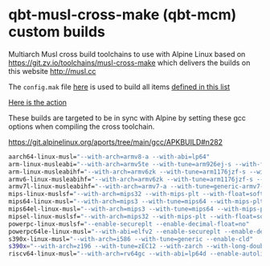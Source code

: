 # qbt-musl-cross-make (qbt-mcm) custom builds

Multiarch Musl cross build toolchains to use with Alpine Linux based on https://git.zv.io/toolchains/musl-cross-make which delivers the builds on this website http://musl.cc

The `config.mak` file [here](https://github.com/userdocs/qbt-musl-cross-make/blob/main/config.mak) is used to build all items [defined in this list](https://git.zv.io/toolchains/musl-cross-make/-/blob/master/scripts/triples.txt)


[Here is the action](https://github.com/userdocs/qbt-musl-cross-make/blob/main/.github/workflows/matrix-mcm-build-and-release.yml)

These builds are targeted to be in sync with Alpine by setting these gcc options when compiling the cross toolchain.

https://git.alpinelinux.org/aports/tree/main/gcc/APKBUILD#n282


```bash
aarch64-linux-musl="--with-arch=armv8-a --with-abi=lp64"
arm-linux-musleabi="--with-arch=armv5te --with-tune=arm926ej-s --with-float=soft --with-abi=aapcs-linux"
arm-linux-musleabihf="--with-arch=armv6zk --with-tune=arm1176jzf-s --with-fpu=vfp --with-float=hard --with-abi=aapcs-linux"
armv6-linux-musleabihf="--with-arch=armv6zk --with-tune=arm1176jzf-s --with-fpu=vfp --with-float=hard --with-abi=aapcs-linux"
armv7l-linux-musleabihf="--with-arch=armv7-a --with-tune=generic-armv7-a --with-fpu=vfpv3-d16 --with-float=hard --with-abi=aapcs-linux --with-mode=thumb"
mips-linux-muslsf="--with-arch=mips32 --with-mips-plt --with-float=soft --with-abi=32"
mips64-linux-musl="--with-arch=mips3 --with-tune=mips64 --with-mips-plt --with-float=soft --with-abi=64"
mips64el-linux-musl="--with-arch=mips3 --with-tune=mips64 --with-mips-plt --with-float=soft --with-abi=64"
mipsel-linux-muslsf="--with-arch=mips32 --with-mips-plt --with-float=soft --with-abi=32"
powerpc-linux-muslsf="--enable-secureplt --enable-decimal-float=no"
powerpc64le-linux-musl="--with-abi=elfv2 --enable-secureplt --enable-decimal-float=no --enable-targets=powerpcle-linux"
s390x-linux-musl="--with-arch=i586 --with-tune=generic --enable-cld"
s390x="--with-arch=z196 --with-tune=zEC12 --with-zarch --with-long-double-128 --enable-decimal-float"
riscv64-linux-musl="--with-arch=rv64gc --with-abi=lp64d --enable-autolink-libatomic"
```